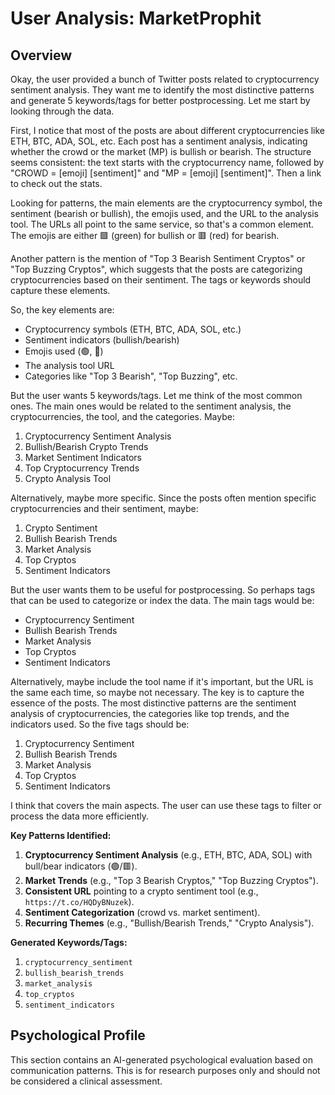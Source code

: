 # User Analysis: MarketProphit

## Overview

<think>
Okay, the user provided a bunch of Twitter posts related to cryptocurrency sentiment analysis. They want me to identify the most distinctive patterns and generate 5 keywords/tags for better postprocessing. Let me start by looking through the data.

First, I notice that most of the posts are about different cryptocurrencies like ETH, BTC, ADA, SOL, etc. Each post has a sentiment analysis, indicating whether the crowd or the market (MP) is bullish or bearish. The structure seems consistent: the text starts with the cryptocurrency name, followed by "CROWD = [emoji] [sentiment]" and "MP = [emoji] [sentiment]". Then a link to check out the stats.

Looking for patterns, the main elements are the cryptocurrency symbol, the sentiment (bearish or bullish), the emojis used, and the URL to the analysis tool. The URLs all point to the same service, so that's a common element. The emojis are either 🟩 (green) for bullish or 🟥 (red) for bearish. 

Another pattern is the mention of "Top 3 Bearish Sentiment Cryptos" or "Top Buzzing Cryptos", which suggests that the posts are categorizing cryptocurrencies based on their sentiment. The tags or keywords should capture these elements. 

So, the key elements are:
- Cryptocurrency symbols (ETH, BTC, ADA, SOL, etc.)
- Sentiment indicators (bullish/bearish)
- Emojis used (🟢, 🔴)
- The analysis tool URL
- Categories like "Top 3 Bearish", "Top Buzzing", etc.

But the user wants 5 keywords/tags. Let me think of the most common ones. The main ones would be related to the sentiment analysis, the cryptocurrencies, the tool, and the categories. Maybe:

1. Cryptocurrency Sentiment Analysis
2. Bullish/Bearish Crypto Trends
3. Market Sentiment Indicators
4. Top Cryptocurrency Trends
5. Crypto Analysis Tool

Alternatively, maybe more specific. Since the posts often mention specific cryptocurrencies and their sentiment, maybe:

1. Crypto Sentiment
2. Bullish Bearish Trends
3. Market Analysis
4. Top Cryptos
5. Sentiment Indicators

But the user wants them to be useful for postprocessing. So perhaps tags that can be used to categorize or index the data. The main tags would be:

- Cryptocurrency Sentiment
- Bullish Bearish Trends
- Market Analysis
- Top Cryptos
- Sentiment Indicators

Alternatively, maybe include the tool name if it's important, but the URL is the same each time, so maybe not necessary. The key is to capture the essence of the posts. The most distinctive patterns are the sentiment analysis of cryptocurrencies, the categories like top trends, and the indicators used. So the five tags should be:

1. Cryptocurrency Sentiment
2. Bullish Bearish Trends
3. Market Analysis
4. Top Cryptos
5. Sentiment Indicators

I think that covers the main aspects. The user can use these tags to filter or process the data more efficiently.
</think>

**Key Patterns Identified:**  
1. **Cryptocurrency Sentiment Analysis** (e.g., ETH, BTC, ADA, SOL) with bull/bear indicators (🟢/🟥).  
2. **Market Trends** (e.g., "Top 3 Bearish Cryptos," "Top Buzzing Cryptos").  
3. **Consistent URL** pointing to a crypto sentiment tool (e.g., `https://t.co/HQDyBNuzek`).  
4. **Sentiment Categorization** (crowd vs. market sentiment).  
5. **Recurring Themes** (e.g., "Bullish/Bearish Trends," "Crypto Analysis").  

**Generated Keywords/Tags:**  
1. `cryptocurrency_sentiment`  
2. `bullish_bearish_trends`  
3. `market_analysis`  
4. `top_cryptos`  
5. `sentiment_indicators`

## Psychological Profile

This section contains an AI-generated psychological evaluation based on communication patterns. This is for research purposes only and should not be considered a clinical assessment.